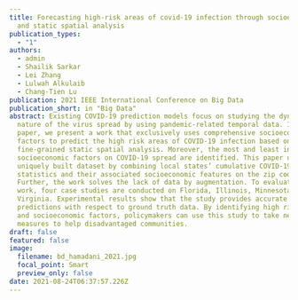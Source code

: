 ```yaml
---
title: Forecasting high-risk areas of covid-19 infection through socioeconomic
  and static spatial analysis
publication_types:
  - "1"
authors:
  - admin
  - Shailik Sarkar
  - Lei Zhang
  - Lulwah Alkulaib
  - Chang-Tien Lu
publication: 2021 IEEE International Conference on Big Data
publication_short: in "Big Data"
abstract: Existing COVID-19 prediction models focus on studying the dynamic
  nature of the virus spread by using pandemic-related temporal data. In this
  paper, we present a work that exclusively uses comprehensive socioeconomic
  factors to predict the high risk areas of COVID-19 infection based on
  fine-grained static spatial analysis. Moreover, the most and least influential
  socioeconomic factors on COVID-19 spread are identified. This paper uses a
  uniquely built dataset by combining local states’ cumulative COVID-19
  statistics and their associated socioeconomic features on the zip code level.
  Further, the work solves the lack of data by augmentation. To evaluate the
  work, four case studies are conducted on Florida, Illinois, Minnesota, and
  Virginia. Experimental results show that the study provides accurate
  predictions with respect to ground truth data. By identifying high risk areas
  and socioeconomic factors, policymakers can use this study to take necessary
  measures to help disadvantaged communities.
draft: false
featured: false
image:
  filename: bd_hamadani_2021.jpg
  focal_point: Smart
  preview_only: false
date: 2021-08-24T06:37:57.226Z
---
```

